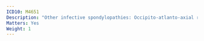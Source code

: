 ```yaml
---
ICD10: M4651
Description: "Other infective spondylopathies: Occipito-atlanto-axial region"
Matters: Yes
Weight: 1
---
```

